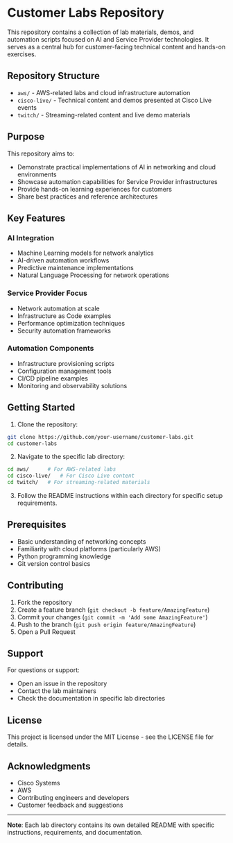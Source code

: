 # Customer Labs Repository

This repository contains a collection of lab materials, demos, and automation scripts focused on AI and Service Provider technologies. It serves as a central hub for customer-facing technical content and hands-on exercises.

## Repository Structure

- `aws/` - AWS-related labs and cloud infrastructure automation
- `cisco-live/` - Technical content and demos presented at Cisco Live events
- `twitch/` - Streaming-related content and live demo materials

## Purpose

This repository aims to:
- Demonstrate practical implementations of AI in networking and cloud environments
- Showcase automation capabilities for Service Provider infrastructures
- Provide hands-on learning experiences for customers
- Share best practices and reference architectures

## Key Features

### AI Integration
- Machine Learning models for network analytics
- AI-driven automation workflows
- Predictive maintenance implementations
- Natural Language Processing for network operations

### Service Provider Focus
- Network automation at scale
- Infrastructure as Code examples
- Performance optimization techniques
- Security automation frameworks

### Automation Components
- Infrastructure provisioning scripts
- Configuration management tools
- CI/CD pipeline examples
- Monitoring and observability solutions

## Getting Started

1. Clone the repository:
```bash
git clone https://github.com/your-username/customer-labs.git
cd customer-labs
```

2. Navigate to the specific lab directory:
```bash
cd aws/      # For AWS-related labs
cd cisco-live/   # For Cisco Live content
cd twitch/   # For streaming-related materials
```

3. Follow the README instructions within each directory for specific setup requirements.

## Prerequisites

- Basic understanding of networking concepts
- Familiarity with cloud platforms (particularly AWS)
- Python programming knowledge
- Git version control basics

## Contributing

1. Fork the repository
2. Create a feature branch (`git checkout -b feature/AmazingFeature`)
3. Commit your changes (`git commit -m 'Add some AmazingFeature'`)
4. Push to the branch (`git push origin feature/AmazingFeature`)
5. Open a Pull Request

## Support

For questions or support:
- Open an issue in the repository
- Contact the lab maintainers
- Check the documentation in specific lab directories

## License

This project is licensed under the MIT License - see the LICENSE file for details.

## Acknowledgments

- Cisco Systems
- AWS
- Contributing engineers and developers
- Customer feedback and suggestions

---
**Note**: Each lab directory contains its own detailed README with specific instructions, requirements, and documentation.